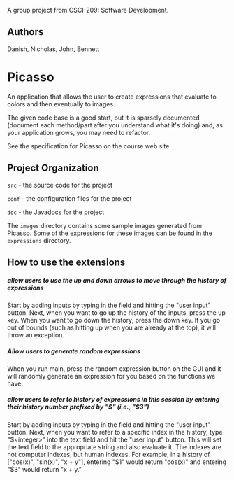 A group project from CSCI-209: Software Development.

## Authors
Danish, Nicholas, John, Bennett

# Picasso

An application that allows the user to create expressions that
evaluate to colors and then eventually to images.

The given code base is a good start, but it is sparsely documented
(document each method/part after you understand what it's doing) and,
as your application grows, you may need to refactor.

See the specification for Picasso on the course web site

## Project Organization

`src` - the source code for the project

`conf` - the configuration files for the project

`doc` - the Javadocs for the project

The `images` directory contains some sample images generated from Picasso.  Some of the expressions for these images can be found in the `expressions` directory.

## How to use the extensions

##### allow users to use the up and down arrows to move through the history of expressions
Start by adding inputs by typing in the field and hitting the "user input" button. Next, when you want to go up the history of the inputs, press the up key. When you want to go down the history, press the down key. If you go out of bounds (such as hitting up when you are already at the top), it will throw an exception.

##### Allow users to generate random expressions
When you run main, press the random expression button on the GUI and it will randomly generate an expression for you based on the functions we have. 

##### allow users to refer to history of expressions in this session by entering their history number prefixed by "$" (i.e., "$3")
Start by adding inputs by typing in the field and hitting the "user input" button. Next, when you want to refer to a specific index in the history, type "$<integer>" into the text field and hit the "user input" button. This will set the text field to the appropriate string and also evaluate it. The indexes are not computer indexes, but human indexes. For example, in a history of ["cos(x)", "sin(x)", "x + y"], entering "$1" would return "cos(x)" and entering "$3" would return "x + y."
